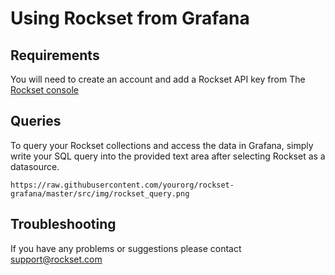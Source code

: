 # Using Rockset from Grafana

## Requirements

You will need to create an account and add a Rockset API key from The [Rockset console](`https://console.rockset.com/apikeys#`)

## Queries

To query your Rockset collections and access the data in Grafana, simply write your SQL query into the provided
text area after selecting Rockset as a datasource.

`https://raw.githubusercontent.com/yourorg/rockset-grafana/master/src/img/rockset_query.png`

## Troubleshooting

If you have any problems or suggestions please contact support@rockset.com
